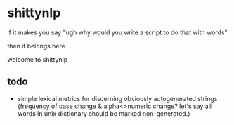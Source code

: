 shittynlp
=====
if it makes you say "ugh why would you write a script to do that with words"

then it belongs here

welcome to shittynlp


## todo

+ simple lexical metrics for discerning obviously autogenerated strings (frequency of case change & alpha<>numeric change? let's say all words in unix dictionary should be marked non-generated.)
